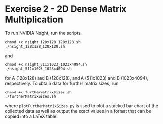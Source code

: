 # Exercise 2 - 2D Dense Matrix Multiplication

To run NVIDIA Nsight, run the scripts

```
chmod +x nsight_128x128_128x128.sh
./nsight_128x128_128x128.sh
```

and

```
chmod +x nsight_511x1023_1023x4094.sh
./nsight_511x1023_1023x4094.sh
```

for A (128x128) and B (128x128), and A (511x1023) and B (1023x4094), respectively. To obtain data for further matrix sizes, run

```
chmod +x furtherMatrixSizes.sh
./furtherMatrixSizes.sh
```

where `plotFurtherMatrixSizes.py` is used to plot a stacked bar chart of the collected data as well as output the exact values in a format that can be copied into a LaTeX table.
